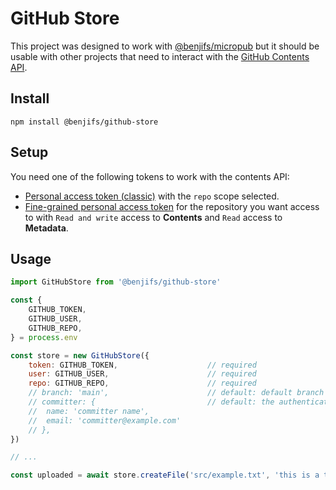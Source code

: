 # GitHub Store

This project was designed to work with [@benjifs/micropub](https://github.com/benjifs/micropub) but it should be usable with other projects that need to interact with the [GitHub Contents API](https://docs.github.com/en/rest/repos/contents).

## Install

`npm install @benjifs/github-store`

## Setup

You need one of the following tokens to work with the contents API:
- [Personal access token (classic)](https://docs.github.com/en/authentication/keeping-your-account-and-data-secure/managing-your-personal-access-tokens#creating-a-personal-access-token-classic) with the `repo` scope selected.
- [Fine-grained personal access token](https://docs.github.com/en/authentication/keeping-your-account-and-data-secure/managing-your-personal-access-tokens#creating-a-fine-grained-personal-access-token) for the repository you want access
to with `Read and write` access to **Contents** and `Read` access to **Metadata**.

## Usage

```js
import GitHubStore from '@benjifs/github-store'

const {
	GITHUB_TOKEN,
	GITHUB_USER,
	GITHUB_REPO,
} = process.env

const store = new GitHubStore({
	token: GITHUB_TOKEN,                    // required
	user: GITHUB_USER,                      // required
	repo: GITHUB_REPO,                      // required
	// branch: 'main',                      // default: default branch for repo
	// committer: {                         // default: the authenticated user
	// 	name: 'committer name',
	// 	email: 'committer@example.com'
	// },
})

// ...

const uploaded = await store.createFile('src/example.txt', 'this is a test')
```
